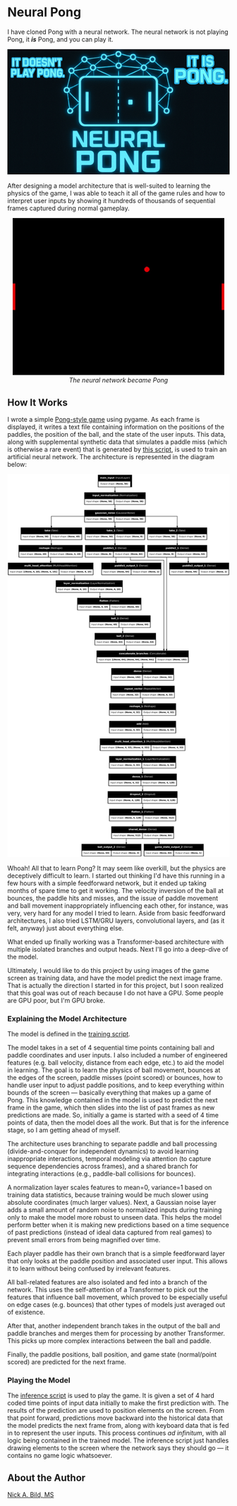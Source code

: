 # Neural Pong

I have cloned Pong with a neural network. The neural network is not playing Pong, it ***is*** Pong, and you can play it.

![](https://raw.githubusercontent.com/nickbild/game_clone/refs/heads/main/media/logo.jpg)

After designing a model architecture that is well-suited to learning the physics of the game, I was able to teach it all of the game rules and how to interpret user inputs by showing it hundreds of thousands of sequential frames captured during normal gameplay.

<p align="center">
    <img src="https://raw.githubusercontent.com/nickbild/game_clone/refs/heads/main/media/playing.gif">
    <br><i>The neural network became Pong</i> 
</p>

## How It Works

I wrote a simple [Pong-style game](https://github.com/nickbild/game_clone/blob/main/pong.py) using pygame. As each frame is displayed, it writes a text file containing information on the positions of the paddles, the position of the ball, and the state of the user inputs. This data, along with supplemental synthetic data that simulates a paddle miss (which is otherwise a rare event) that is generated by [this script](https://github.com/nickbild/game_clone/blob/main/gen_misses.py), is used to train an artificial neural network. The architecture is represented in the diagram below:

![](https://raw.githubusercontent.com/nickbild/game_clone/refs/heads/main/model_architecture.png) 

Whoah! All that to learn Pong? It may seem like overkill, but the physics are deceptively difficult to learn. I started out thinking I'd have this running in a few hours with a simple feedforward network, but it ended up taking months of spare time to get it working. The velocity inversion of the ball at bounces, the paddle hits and misses, and the issue of paddle movement and ball movement inappropriately influencing each other, for instance, was very, very hard for any model I tried to learn. Aside from basic feedforward architectures, I also tried LSTM/GRU layers, convolutional layers, and (as it felt, anyway) just about everything else.

What ended up finally working was a Transformer-based architecture with multiple isolated branches and output heads. Next I'll go into a deep-dive of the model.

Ultimately, I would like to do this project by using images of the game screen as training data, and have the model predict the next image frame. That is actually the direction I started in for this project, but I soon realized that this goal was out of reach because I do not have a GPU. Some people are GPU poor, but I'm GPU broke.

### Explaining the Model Architecture

The model is defined in the [training script](https://github.com/nickbild/game_clone/blob/main/train.py).

The model takes in a set of 4 sequential time points containing ball and paddle coordinates and user inputs. I also included a number of engineered features (e.g. ball velocity, distance from each edge, etc.) to aid the model in learning. The goal is to learn the physics of ball movement, bounces at the edges of the screen, paddle misses (point scored) or bounces, how to handle user input to adjust paddle positions, and to keep everything within bounds of the screen — basically everything that makes up a game of Pong. This knowledge contained in the model is used to predict the next frame in the game, which then slides into the list of past frames as new predictions are made. So, initially a game is started with a seed of 4 time points of data, then the model does all the work. But that is for the inference stage, so I am getting ahead of myself.

The architecture uses branching to separate paddle and ball processing (divide-and-conquer for independent dynamics) to avoid learning inappropriate interactions, temporal modeling via attention (to capture sequence dependencies across frames), and a shared branch for integrating interactions (e.g., paddle-ball collisions for bounces).

A normalization layer scales features to mean=0, variance=1 based on training data statistics, because training would be much slower using absolute coordinates (much larger values). Next, a Gaussian noise layer adds a small amount of random noise to normalized inputs during training only to make the model more robust to unseen data. This helps the model perform better when it is making new predictions based on a time sequence of past predictions (instead of ideal data captured from real games) to prevent small errors from being magnified over time.

Each player paddle has their own branch that is a simple feedforward layer that only looks at the paddle position and associated user input. This allows it to learn without being confused by irrelevant features.

All ball-related features are also isolated and fed into a branch of the network. This uses the self-attention of a Transformer to pick out the features that influence ball movement, which proved to be especially useful on edge cases (e.g. bounces) that other types of models just averaged out of existence.

After that, another independent branch takes in the output of the ball and paddle branches and merges them for processing by another Transformer. This picks up more complex interactions between the ball and paddle.

Finally, the paddle positions, ball position, and game state (normal/point scored) are predicted for the next frame.

### Playing the Model

The [inference script](https://github.com/nickbild/game_clone/blob/main/neural_pong.py) is used to play the game. It is given a set of 4 hard coded time points of input data initially to make the first prediction with. The results of the prediction are used to position elements on the screen. From that point forward, predictions move backward into the historical data that the model predicts the next frame from, along with keyboard data that is fed in to represent the user inputs. This process continues *ad infinitum*, with all logic being contained in the trained model. The inference script just handles drawing elements to the screen where the network says they should go — it contains no game logic whatsoever.

## About the Author

[Nick A. Bild, MS](https://nickbild79.firebaseapp.com/#!/)
